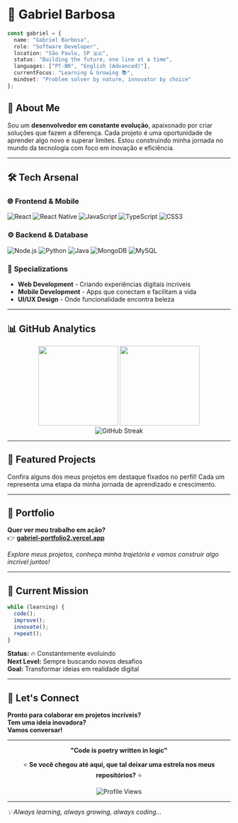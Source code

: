 # 🚀 Gabriel Barbosa

```typescript
const gabriel = {
  name: "Gabriel Barbosa",
  role: "Software Developer",
  location: "São Paulo, SP 🇧🇷",
  status: "Building the future, one line at a time",
  languages: ["PT-BR", "English (Advanced)"],
  currentFocus: "Learning & Growing 📚",
  mindset: "Problem solver by nature, innovator by choice"
};
```

## 💫 **About Me**

Sou um **desenvolvedor em constante evolução**, apaixonado por criar soluções que fazem a diferença. Cada projeto é uma oportunidade de aprender algo novo e superar limites. Estou construindo minha jornada no mundo da tecnologia com foco em inovação e eficiência.

---

## 🛠️ **Tech Arsenal**

### 🌐 **Frontend & Mobile**
![React](https://img.shields.io/badge/-React-61DAFB?style=for-the-badge&logo=react&logoColor=black)
![React Native](https://img.shields.io/badge/-React%20Native-61DAFB?style=for-the-badge&logo=react&logoColor=black)
![JavaScript](https://img.shields.io/badge/-JavaScript-F7DF1E?style=for-the-badge&logo=javascript&logoColor=black)
![TypeScript](https://img.shields.io/badge/-TypeScript-3178C6?style=for-the-badge&logo=typescript&logoColor=white)
![CSS3](https://img.shields.io/badge/-CSS3-1572B6?style=for-the-badge&logo=css3&logoColor=white)

### ⚙️ **Backend & Database**
![Node.js](https://img.shields.io/badge/-Node.js-339933?style=for-the-badge&logo=nodedotjs&logoColor=white)
![Python](https://img.shields.io/badge/-Python-3776AB?style=for-the-badge&logo=python&logoColor=white)
![Java](https://img.shields.io/badge/-Java-007396?style=for-the-badge&logo=java&logoColor=white)
![MongoDB](https://img.shields.io/badge/-MongoDB-47A248?style=for-the-badge&logo=mongodb&logoColor=white)
![MySQL](https://img.shields.io/badge/-MySQL-4479A1?style=for-the-badge&logo=mysql&logoColor=white)

### 🎯 **Specializations**
- **Web Development** - Criando experiências digitais incríveis
- **Mobile Development** - Apps que conectam e facilitam a vida
- **UI/UX Design** - Onde funcionalidade encontra beleza

---

## 📊 **GitHub Analytics**

<div align="center">
  <img height="180em" src="https://github-readme-stats.vercel.app/api?username=seu-usuario&show_icons=true&theme=radical&include_all_commits=true&count_private=true"/>
  <img height="180em" src="https://github-readme-stats.vercel.app/api/top-langs/?username=seu-usuario&layout=compact&langs_count=7&theme=radical"/>
</div>

<div align="center">
  <img src="https://github-readme-streak-stats.herokuapp.com/?user=seu-usuario&theme=radical" alt="GitHub Streak"/>
</div>

---

## 🌟 **Featured Projects**

Confira alguns dos meus projetos em destaque fixados no perfil! Cada um representa uma etapa da minha jornada de aprendizado e crescimento.

---

## 🎨 **Portfolio**

**Quer ver meu trabalho em ação?**  
👉 [**gabriel-portfolio2.vercel.app**](https://gabriel-portfolio2.vercel.app/#home)

*Explore meus projetos, conheça minha trajetória e vamos construir algo incrível juntos!*

---

## 🚀 **Current Mission**

```javascript
while (learning) {
  code();
  improve();
  innovate();
  repeat();
}
```

**Status:** 🔥 Constantemente evoluindo  
**Next Level:** Sempre buscando novos desafios  
**Goal:** Transformar ideias em realidade digital

---

## 🤝 **Let's Connect**

**Pronto para colaborar em projetos incríveis?**  
**Tem uma ideia inovadora?**  
**Vamos conversar!**

---

<div align="center">
  
  **"Code is poetry written in logic"**
  
  ⭐ **Se você chegou até aqui, que tal deixar uma estrela nos meus repositórios?** ⭐
  
  ![Profile Views](https://komarev.com/ghpvc/?username=seu-usuario&color=blueviolet&style=for-the-badge)
  
</div>

---

*💡 Always learning, always growing, always coding...*
